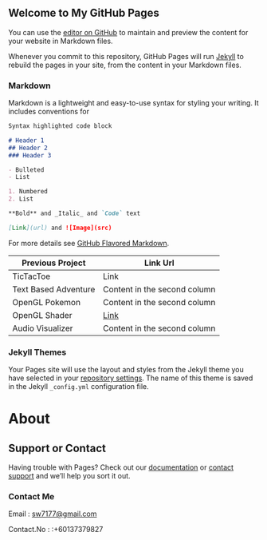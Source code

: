 ## Welcome to My GitHub Pages

You can use the [editor on GitHub](https://github.com/swei9827/swei9827.github.io/edit/master/index.md) to maintain and preview the content for your website in Markdown files.

Whenever you commit to this repository, GitHub Pages will run [Jekyll](https://jekyllrb.com/) to rebuild the pages in your site, from the content in your Markdown files.

### Markdown

Markdown is a lightweight and easy-to-use syntax for styling your writing. It includes conventions for

```markdown
Syntax highlighted code block

# Header 1
## Header 2
### Header 3

- Bulleted
- List

1. Numbered
2. List

**Bold** and _Italic_ and `Code` text

[Link](url) and ![Image](src)
```

For more details see [GitHub Flavored Markdown](https://guides.github.com/features/mastering-markdown/).

Previous Project | Link Url
------------ | -------------
TicTacToe | Link
Text Based Adventure | Content in the second column
OpenGL Pokemon | Content in the second column
OpenGL Shader | [Link](www.google.com)
Audio Visualizer | Content in the second column

### Jekyll Themes

Your Pages site will use the layout and styles from the Jekyll theme you have selected in your [repository settings](https://github.com/swei9827/swei9827.github.io/settings). The name of this theme is saved in the Jekyll `_config.yml` configuration file.

# About
## Support or Contact

Having trouble with Pages? Check out our [documentation](https://help.github.com/categories/github-pages-basics/) or [contact support](https://github.com/contact) and we’ll help you sort it out.

### Contact Me

Email : sw7177@gmail.com

Contact.No : :+60137379827

